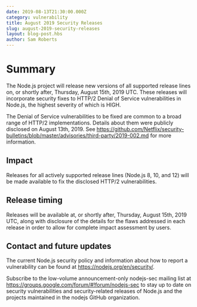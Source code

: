 ```yaml
---
date: 2019-08-13T21:30:00.000Z
category: vulnerability
title: August 2019 Security Releases
slug: august-2019-security-releases
layout: blog-post.hbs
author: Sam Roberts
---
```


# Summary

The Node.js project will release new versions of all supported release lines
on, or shortly after, Thursday, August 15th, 2019 UTC. These releases will
incorporate security fixes to HTTP/2 Denial of Service vulnerabilities in
Node.js, the highest severity of which is HIGH.

The Denial of Service vulnerabilities to be fixed are common to a broad range
of HTTP/2 implementations. Details about them were publicly disclosed on August
13th, 2019. See
https://github.com/Netflix/security-bulletins/blob/master/advisories/third-party/2019-002.md
for more information.

## Impact

Releases for all actively supported release lines (Node.js 8, 10, and 12) will
be made available to fix the disclosed HTTP/2 vulnerabilities.

## Release timing

Releases will be available at, or shortly after, Thursday, August 15th, 2019
UTC, along with disclosure of the details for the flaws addressed in each
release in order to allow for complete impact assessment by users.

## Contact and future updates

The current Node.js security policy and information about how to report a
vulnerability can be found at https://nodejs.org/en/security/.

Subscribe to the low-volume announcement-only nodejs-sec mailing list at
https://groups.google.com/forum/#!forum/nodejs-sec to stay up to date on
security vulnerabilities and security-related releases of Node.js and the
projects maintained in the nodejs GitHub organization.
